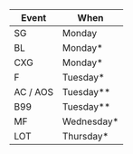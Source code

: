 | Event | When |
|-------|------|
| SG | Monday | 
| BL | Monday* | 
| CXG | Monday* | 
| F | Tuesday* | 
| AC / AOS | Tuesday** | 
| B99 | Tuesday** | 
| MF | Wednesday* | 
| LOT | Thursday* | 
